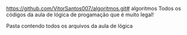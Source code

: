 https://github.com/VitorSantos007/algoritmos.git# algoritmos
Todos os códigos da aula de lógica de progamação que é muito legal!


Pasta contendo todos os arquivos da aula de lógica
